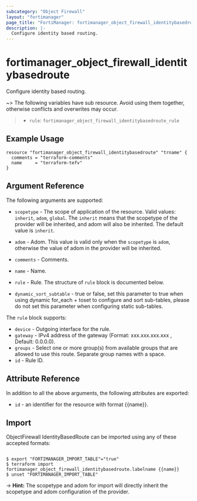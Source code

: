 ```yaml
---
subcategory: "Object Firewall"
layout: "fortimanager"
page_title: "FortiManager: fortimanager_object_firewall_identitybasedroute"
description: |-
  Configure identity based routing.
---
```


# fortimanager_object_firewall_identitybasedroute
Configure identity based routing.

~> The following variables have sub resource. Avoid using them together, otherwise conflicts and overwrites may occur.
>- `rule`: `fortimanager_object_firewall_identitybasedroute_rule`



## Example Usage

```hcl
resource "fortimanager_object_firewall_identitybasedroute" "trname" {
  comments = "terraform-comments"
  name     = "terraform-tefv"
}
```

## Argument Reference


The following arguments are supported:

* `scopetype` - The scope of application of the resource. Valid values: `inherit`, `adom`, `global`. The `inherit` means that the scopetype of the provider will be inherited, and adom will also be inherited. The default value is `inherit`.
* `adom` - Adom. This value is valid only when the `scopetype` is `adom`, otherwise the value of adom in the provider will be inherited.

* `comments` - Comments.
* `name` - Name.
* `rule` - Rule. The structure of `rule` block is documented below.
* `dynamic_sort_subtable` - true or false, set this parameter to true when using dynamic for_each + toset to configure and sort sub-tables, please do not set this parameter when configuring static sub-tables.

The `rule` block supports:

* `device` - Outgoing interface for the rule.
* `gateway` - IPv4 address of the gateway (Format: xxx.xxx.xxx.xxx , Default: 0.0.0.0).
* `groups` - Select one or more group(s) from available groups that are allowed to use this route. Separate group names with a space.
* `id` - Rule ID.


## Attribute Reference

In addition to all the above arguments, the following attributes are exported:
* `id` - an identifier for the resource with format {{name}}.

## Import

ObjectFirewall IdentityBasedRoute can be imported using any of these accepted formats:
```

$ export "FORTIMANAGER_IMPORT_TABLE"="true"
$ terraform import fortimanager_object_firewall_identitybasedroute.labelname {{name}}
$ unset "FORTIMANAGER_IMPORT_TABLE"
```
-> **Hint:** The scopetype and adom for import will directly inherit the scopetype and adom configuration of the provider.
